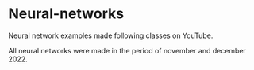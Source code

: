 # Neural-networks
Neural network examples made following classes on YouTube.

All neural networks were made in the period of november and december 2022.
